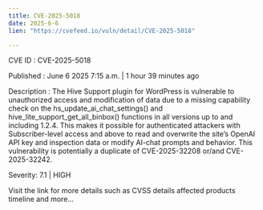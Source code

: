 ```yaml
---
title: CVE-2025-5018
date: 2025-6-6
lien: "https://cvefeed.io/vuln/detail/CVE-2025-5018"

---
```


CVE ID : CVE-2025-5018

Published :  June 6
2025
7:15 a.m. | 1 hour
39 minutes ago

Description : The Hive Support plugin for WordPress is vulnerable to unauthorized access and modification of data due to a missing capability check on the hs_update_ai_chat_settings() and hive_lite_support_get_all_binbox() functions in all versions up to
and including
1.2.4. This makes it possible for authenticated attackers
with Subscriber-level access and above
to read and overwrite the site’s OpenAI API key and inspection data or modify AI-chat prompts and behavior. This vulnerability is potentially a duplicate of CVE-2025-32208 or/and CVE-2025-32242.

Severity: 7.1 | HIGH

Visit the link for more details
such as CVSS details
affected products
timeline
and more...
